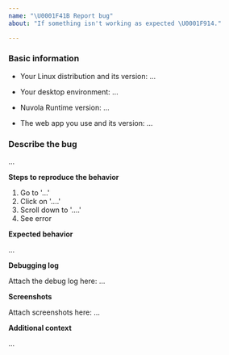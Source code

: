 ```yaml
---
name: "\U0001F41B Report bug"
about: "If something isn't working as expected \U0001F914."

---
```


<!-- Thank you for taking the time to report a new issue.

Before reporting a new issue:

1. Use genuine builds of Nuvola available from <https://nuvola.tiliado.eu>.
    If you use a third-party build, contact your distributor to get help.
    We don't have resources to support packages we know nothing about.
2. Use the latest release of Nuvola. Update often, Flatpak updates are safe.
    Run  "flatpak update --system; flatpak update --user" to make sure
    all your Nuvola packages are up-to-date.
-->

### Basic information

- Your Linux distribution and its version: ...
   <!--
   Replace "..." with your answer, e.g. "Ubuntu 18.04". If you don't know,
   you can use commands "lsb_release -d" or "cat /etc/issue /etc/*release"
   to find out that.
   -->

- Your desktop environment: ...
   <!--
   Replace "..." with your desktop environment, e.g.
   GNOME (default in Ubuntu 17.10 and newer, in Fedora),
   Unity (default in Ubuntu 17.04 and older),
   Patheon (default in elementaryOS),
   Cinnamon (default in Linux Mint)
   KDE, XFCE, MATE, ...
   -->

 - Nuvola Runtime version: ...
   <!--
   Replace "..." with the version of Nuvola Runtime.
   You can get it from About dialog, click Menu button, then About.
   -->

 - The web app you use and its version: ...
   <!--
   Replace "..." with the name (e.g. Deezer, Spotify) and version of
   the web app you use.
   You can get it from About dialog, click Menu button, then About.
   -->

### Describe the bug

<!-- Replace "..." with a clear and concise description of what the bug is. -->
...

**Steps to reproduce the behavior**

<!-- Replace this list with your own steps. -->

1. Go to '...'
2. Click on '....'
3. Scroll down to '....'
4. See error

**Expected behavior**

<!-- Replace "..." with a clear and concise description of what you expected to happen. -->
...

**Debugging log**

<!--
See https://github.com/tiliado/nuvolaruntime/wiki/Bug-Reporting-Guidelines#debugging-output
for instructions on how to get a debugging log. Then save it as a text file (*.txt) and attach it to the bug report.

- Use the "Attach files by dragging & dropping or selecting them." feature available under the textbox.
- Never trim the logs or you will be asked to provide new complete logs.
- Don't use "pastebin" services as the logs there may disappear anytime.
- Don't attach screenshots of the terminal output. Use text files.
-->
Attach the debug log here: ...

**Screenshots**

<!--
If applicable, add screenshots to help explain your problem.

- Use the "Attach files by dragging & dropping or selecting them." feature available under the textbox.
- Don't use image hosting services as the images may disappear anytime.
-->
Attach screenshots here: ...

**Additional context**

<!-- Add any other context about the problem. -->
...
